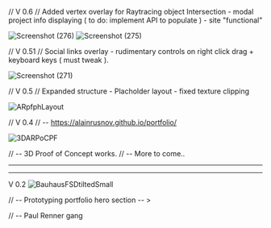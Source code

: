 // V 0.6 // Added vertex overlay for Raytracing object Intersection - modal project info displaying ( to do: implement API to populate ) - site "functional"

![Screenshot (276)](https://user-images.githubusercontent.com/71734708/108891740-11b18180-75dd-11eb-9ef3-82228b8c8801.png)
![Screenshot (275)](https://user-images.githubusercontent.com/71734708/108891748-137b4500-75dd-11eb-98af-8b3d1f617847.png)


// V 0.51 // Social links overlay - rudimentary controls on right click drag + keyboard keys ( must tweak ).

![Screenshot (271)](https://user-images.githubusercontent.com/71734708/108639710-e0617600-7463-11eb-822e-c08ab6a7f9cb.png)

// V 0.5 // Expanded structure - Placholder layout - fixed texture clipping

![ARpfphLayout](https://user-images.githubusercontent.com/71734708/108610832-c150de80-73a6-11eb-9c4b-e74c741fed4d.png)



// V 0.4 // -- https://alainrusnov.github.io/portfolio/

![3DARPoCPF](https://user-images.githubusercontent.com/71734708/108457349-7fa62380-7240-11eb-8645-28ce0d7fc70b.gif)



// -- 3D Proof of Concept works.
// -- More to come..

-------------------------------------------------------------------------------------------------------------------------------
-------------------------------------------------------------------------------------------------------------------------------

V 0.2
![BauhausFSDtiltedSmall](https://user-images.githubusercontent.com/71734708/107911509-bf13fd80-6f2a-11eb-883f-2bbd73c3cdab.png)

// -- Prototyping portfolio hero section -- >

// -- Paul Renner gang
